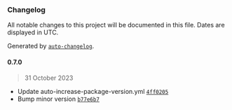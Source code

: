 ### Changelog

All notable changes to this project will be documented in this file. Dates are displayed in UTC.

Generated by [`auto-changelog`](https://github.com/CookPete/auto-changelog).

#### 0.7.0

> 31 October 2023

- Update auto-increase-package-version.yml [`4ff0205`](https://github.com/cristian-rincon/pymetasnap/commit/4ff02059d6aced757970fa419257c975952c9290)
- Bump minor version [`b77e6b7`](https://github.com/cristian-rincon/pymetasnap/commit/b77e6b74a75b4f0d6959a042d0b38aa22feabbc6)
